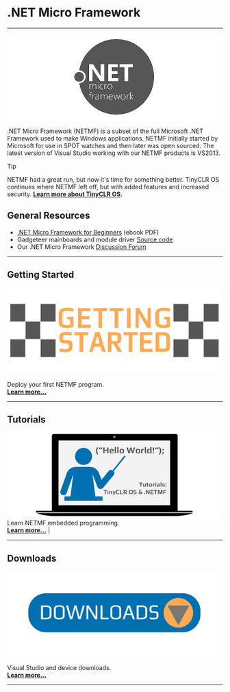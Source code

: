 # .NET Micro Framework
---
![NETMF Logo](images/netmf-logo.png)

.NET Micro Framework (NETMF) is a subset of the full Microsoft .NET Framework used to make Windows applications. NETMF initially started by Microsoft for use in SPOT watches and then later was open sourced. The latest version of Visual Studio working with our NETMF products is VS2013.

> [!Tip]
> NETMF had a great run, but now it's time for something better. TinyCLR OS continues where NETMF left off, but with added features and increased security. [**Learn more about TinyCLR OS**](../tinyclr/intro.md).

## General Resources
* [.NET Micro Framework for Beginners](http://files.ghielectronics.com/downloads/Documents/Guides/NETMF%20for%20Beginners.pdf) (ebook PDF)
* Gadgeteer mainboards and module driver [Source code](https://github.com/ghi-electronics/NETMF-Gadgeteer)
* Our .NET Micro Framework [Discussion Forum](https://forums.ghielectronics.com/c/netmf-gadgeteer)

---
## Getting Started
[![Getting Started](../tinyclr/images/getting-started.png)](getting-started.md)

Deploy your first NETMF program. </br> [**Learn more...**](getting-started.md)  

---
## Tutorials
[![Learn More](../tinyclr/images/tutorials.png)](tutorials/intro.md)
 Learn NETMF embedded programming. </br> [**Learn more...**](tutorials/intro.md)  |

---
## Downloads
[![Download](../tinyclr/images/downloads.png)](downloads.md)

Visual Studio and device downloads. </br> [**Learn more...**](downloads.md)

---


